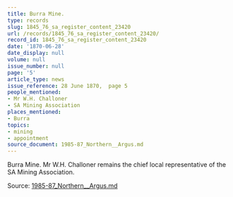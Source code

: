 ```yaml
---
title: Burra Mine.
type: records
slug: 1845_76_sa_register_content_23420
url: /records/1845_76_sa_register_content_23420/
record_id: 1845_76_sa_register_content_23420
date: '1870-06-28'
date_display: null
volume: null
issue_number: null
page: '5'
article_type: news
issue_reference: 28 June 1870,  page 5
people_mentioned:
- Mr W.H. Challoner
- SA Mining Association
places_mentioned:
- Burra
topics:
- mining
- appointment
source_document: 1985-87_Northern__Argus.md
---
```


Burra Mine.  Mr W.H. Challoner remains the chief local representative of the SA Mining Association.

Source: [1985-87_Northern__Argus.md](/downloads/markdown/1985-87_Northern__Argus.md)
